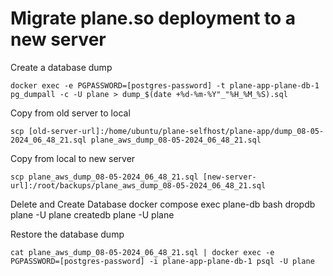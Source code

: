 # Migrate plane.so deployment to a new server

Create a database dump

    docker exec -e PGPASSWORD=[postgres-password] -t plane-app-plane-db-1 pg_dumpall -c -U plane > dump_$(date +%d-%m-%Y"_"%H_%M_%S).sql

Copy from old server to local

    scp [old-server-url]:/home/ubuntu/plane-selfhost/plane-app/dump_08-05-2024_06_48_21.sql plane_aws_dump_08-05-2024_06_48_21.sql  

Copy from local to new server

    scp plane_aws_dump_08-05-2024_06_48_21.sql [new-server-url]:/root/backups/plane_aws_dump_08-05-2024_06_48_21.sql

Delete and Create Database
    docker compose exec plane-db bash
    dropdb plane -U plane
    createdb plane -U plane

Restore the database dump

    cat plane_aws_dump_08-05-2024_06_48_21.sql | docker exec -e PGPASSWORD=[postgres-password] -i plane-app-plane-db-1 psql -U plane
